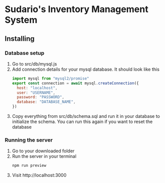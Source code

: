 # Sudario's Inventory Management System

## Installing

### Database setup

1. Go to src/db/mysql.js
2. Add connection details for your mysql database. It should look like this
   ```javascript
   import mysql from "mysql2/promise"
   export const connection = await mysql.createConnection({
     host: "localhost",
     user: "USERNAME",
     password: "PASSWORD",
     database: "DATABASE_NAME",
   })
   ```
3. Copy everything from src/db/schema.sql and run it in your database to initialize the schema. You can run this again if you want to reset the database

### Running the server

1. Go to your downloaded folder
2. Run the server in your terminal
   ```bash
   npm run preview
   ```
3. Visit http://localhost:3000
